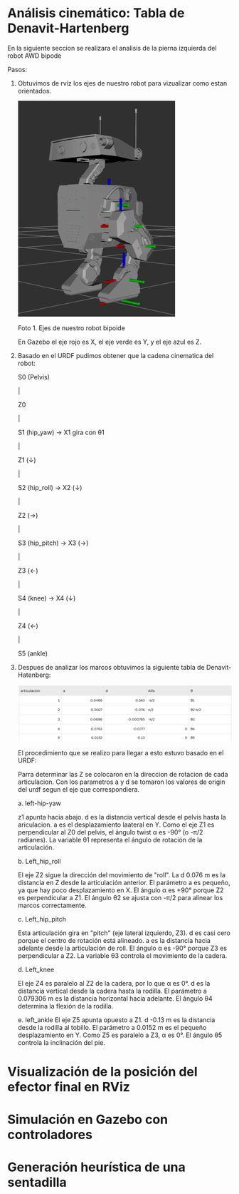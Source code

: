 # Análisis cinemático: Tabla de Denavit-Hartenberg
En la siguiente seccion se realizara el analisis de la pierna izquierda del robot AWD bipode

Pasos:

1. Obtuvimos de rviz los ejes de nuestro robot para vizualizar como estan orientados.

    ![alt text](image-3.png)

    Foto 1. Ejes de nuestro robot bipoide

    En Gazebo el eje rojo es X, el eje verde es Y, y el eje azul es Z.

2. Basado en el URDF pudimos obtener que la cadena cinematica del robot:

    S0 (Pelvis)

    |

    Z0

    |

    S1 (hip_yaw) → X1 gira con θ1

    |

    Z1 (↓)

    |

    S2 (hip_roll) → X2 (↓)

    |

    Z2 (→)

    |

    S3 (hip_pitch) → X3 (→)

    |

    Z3 (←)

    |

    S4 (knee) → X4 (↓)

    |

    Z4 (←)

    |
    
    S5 (ankle)


3. Despues de analizar los marcos obtuvimos la siguiente tabla de Denavit-Hatenberg:

    ![alt text](image-2.png)

    El procedimiento que se realizo para llegar a esto estuvo basado en el URDF:

    Parra determinar las Z se colocaron en la direccion de rotacion de cada articulacion.
    Con los parametros a y d se tomaron los valores de origin del urdf segun el eje que correspondiera. 

     a. left-hip-yaw

     z1 apunta hacia abajo. d es la distancia vertical desde el pelvis hasta la ariculacion. a es el desplazamiento laateral en Y. Como el eje Z1 es perpendicular al Z0 del pelvis, el ángulo twist α es -90° (o -π/2 radianes). La variable θ1 representa el ángulo de rotación de la articulación.

     b. Left_hip_roll

    El eje Z2 sigue la dirección del movimiento de "roll". La d 0.076 m es la distancia en Z desde la articulación anterior. El parámetro a es pequeño, ya que hay poco desplazamiento en X. El ángulo α es +90° porque Z2  es perpendicular a Z1. El ángulo θ2 se ajusta con -π/2 para alinear los marcos correctamente.

    c. Left_hip_pitch

    Esta articulación gira en "pitch" (eje lateral izquierdo, Z3). d es casi cero porque el centro de rotación está alineado. a es la distancia hacia adelante desde la articulación de roll. El ángulo α es -90° porque Z3 es perpendicular a Z2. La variable θ3 controla el movimiento de la cadera.

    d. Left_knee

    El eje Z4 es paralelo al Z2 de la cadera, por lo que α es 0°. d es la distancia vertical desde la cadera hasta la rodilla. El parámetro a 0.079306 m es la distancia horizontal hacia adelante. El ángulo θ4 determina la flexión de la rodilla.

    e. left_ankle
    El eje Z5 apunta opuesto a Z1. d -0.13 m es la distancia desde la rodilla al tobillo. El parámetro a 0.0152 m es el pequeño desplazamiento en Y. Como Z5 es paralelo a Z3, α es 0°. El ángulo θ5 controla la inclinación del pie.








# Visualización de la posición del efector final en RViz

# Simulación en Gazebo con controladores

# Generación heurística de una sentadilla
